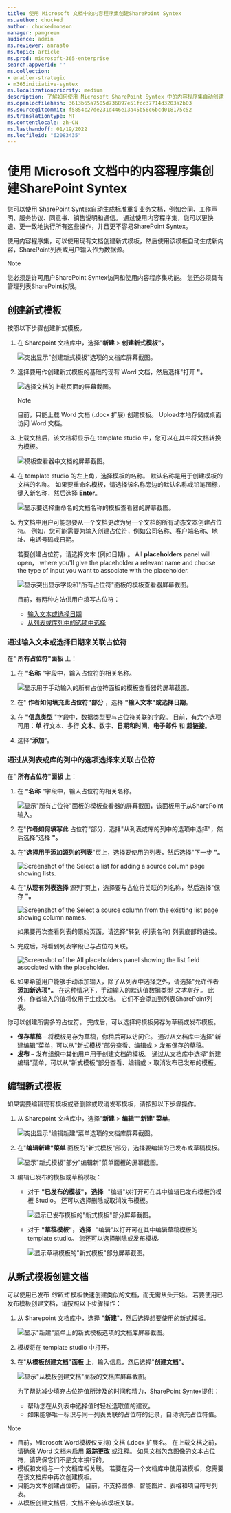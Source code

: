 ```yaml
---
title: 使用 Microsoft 文档中的内容程序集创建SharePoint Syntex
ms.author: chucked
author: chuckedmonson
manager: pamgreen
audience: admin
ms.reviewer: anrasto
ms.topic: article
ms.prod: microsoft-365-enterprise
search.appverid: ''
ms.collection:
- enabler-strategic
- m365initiative-syntex
ms.localizationpriority: medium
description: 了解如何使用 Microsoft SharePoint Syntex 中的内容程序集自动创建文档和其他SharePoint Syntex。
ms.openlocfilehash: 3613b65a7505d736897e51fcc37714d3203a2b03
ms.sourcegitcommit: f5854c27de231d446e13a45b56c6bcd018175c52
ms.translationtype: MT
ms.contentlocale: zh-CN
ms.lasthandoff: 01/19/2022
ms.locfileid: "62083435"
---
```

# <a name="create-documents-using-content-assembly-in-microsoft-sharepoint-syntex"></a>使用 Microsoft 文档中的内容程序集创建SharePoint Syntex

您可以使用 SharePoint Syntex自动生成标准重复业务文档，例如合同、工作声明、服务协议、同意书、销售说明和通信。 通过使用内容程序集，您可以更快速、更一致地执行所有这些操作，并且更不容易SharePoint Syntex。

使用内容程序集，可以使用现有文档创建新式模板，然后使用该模板自动生成新内容，SharePoint列表或用户输入作为数据源。

> [!NOTE]
> 您必须是许可用户SharePoint Syntex访问和使用内容程序集功能。 您还必须具有管理列表SharePoint权限。

## <a name="create-a-modern-template"></a>创建新式模板

按照以下步骤创建新式模板。

1. 在 Sharepoint 文档库中，选择"**新建**  >  **创建新式模板"。** 
 
   ![突出显示"创建新式模板"选项的文档库屏幕截图。](../media/content-understanding/content-assembly-create-template-1.png)

2. 选择要用作创建新式模板的基础的现有 Word 文档，然后选择"打开 **"。** 
 
   ![选择文档的上载页面的屏幕截图。](../media/content-understanding/content-assembly-create-template-2.png)

   > [!NOTE]
   > 目前，只能上载 Word 文档 (.docx 扩展) 创建模板。 Upload本地存储或桌面访问 Word 文档。

3. 上载文档后，该文档将显示在 template studio 中，您可以在其中将文档转换为模板。
 
   ![模板查看器中文档的屏幕截图。](../media/content-understanding/content-assembly-create-template-3.png)

4. 在 template studio 的左上角，选择模板的名称。 默认名称是用于创建模板的文档的名称。 如果要重命名模板，请选择该名称旁边的默认名称或铅笔图标，键入新名称，然后选择 **Enter**。
 
   ![显示要选择重命名的文档名称的模板查看器的屏幕截图。](../media/content-understanding/content-assembly-create-template-3a.png)

5. 为文档中用户可能想要从一个文档更改为另一个文档的所有动态文本创建占位符。 例如，您可能需要为输入创建占位符，例如公司名称、客户端名称、地址、电话号码或日期。

    若要创建占位符，请选择文本 (例如日期) 。 All **placeholders** panel will open， where you'll give the placeholder a relevant name and choose the type of input you want to associate with the placeholder.
 
   ![显示突出显示字段和"所有占位符"面板的模板查看器屏幕截图。](../media/content-understanding/content-assembly-create-template-4a.png)

   目前，有两种方法供用户填写占位符：

   - [输入文本或选择日期](#associate-a-placeholder-by-entering-text-or-selecting-a-date)
   - [从列表或库列中的选项中选择](#associate-a-placeholder-by-selecting-from-choices-in-a-column-of-a-list-or-library)

### <a name="associate-a-placeholder-by-entering-text-or-selecting-a-date"></a>通过输入文本或选择日期来关联占位符 

在" **所有占位符"面板** 上：

1. 在 **"名称** "字段中，输入占位符的相关名称。

   ![显示用于手动输入的所有占位符面板的模板查看器的屏幕截图。](../media/content-understanding/content-assembly-create-template-5.png)

2. 在" **作者如何填充此占位符"部分** ，选择 **"输入文本"或选择日期**。

3. 在 **"信息类型** "字段中，数据类型要与占位符关联的字段。 目前，有六个选项可用：**单** 行文本、多行 **文本**、数字、**日期和时间**、**电子邮件** 和 **超链接**。 

4. 选择“**添加**”。

### <a name="associate-a-placeholder-by-selecting-from-choices-in-a-column-of-a-list-or-library"></a>通过从列表或库的列中的选项选择来关联占位符

在" **所有占位符"面板** 上：

1. 在 **"名称** "字段中，输入占位符的相关名称。

   ![显示"所有占位符"面板的模板查看器的屏幕截图，该面板用于从SharePoint输入。](../media/content-understanding/content-assembly-create-template-6.png)

2. 在"**作者如何填写此** 占位符"部分，选择"从列表或库的列中的选项中选择"，然后选择"选择 **"。**

3. 在"**选择用于添加源列的列表**"页上，选择要使用的列表，然后选择"下一步 **"。**

   ![Screenshot of the Select a list for adding a source column page showing lists.](../media/content-understanding/content-assembly-create-template-7.png)

4. 在"**从现有列表选择** 源列"页上，选择要与占位符关联的列名称，然后选择"保存 **"。** 

   ![Screenshot of the Select a source column from the existing list page showing column names.](../media/content-understanding/content-assembly-create-template-8.png)

    如果要再次查看列表的原始页面，请选择"转到 (列表名称) 列表底部的链接。

5. 完成后，将看到列表字段已与占位符关联。

   ![Screenshot of the All placeholders panel showing the list field associated with the placeholder.](../media/content-understanding/content-assembly-create-template-9.png)

6. 如果希望用户能够手动添加输入，除了从列表中选择之外，请选择"允许作者 **添加新选项"。** 在这种情况下，手动输入的默认值数据类型 *文本单行 。* 此外，作者输入的值将仅用于生成文档。 它们不会添加到列表SharePoint列表。
 
你可以创建所需多的占位符。 完成后，可以选择将模板另存为草稿或发布模板。

   - **保存草稿** – 将模板另存为草稿，你稍后可以访问它。 通过从文档库中选择"新建编辑"菜单，可以从"新式模板"部分查看、编辑或  >  发布保存的草稿。 
   - **发布** – 发布组织中其他用户用于创建文档的模板。 通过从文档库中选择"新建编辑"菜单，可以从"新式模板"部分查看、编辑或  >  取消发布已发布的模板。 

## <a name="edit-a-modern-template"></a>编辑新式模板

如果需要编辑现有模板或者删除或取消发布模板，请按照以下步骤操作。

1. 从 Sharepoint 文档库中，选择"**新建**  >  **编辑""新建"菜单**。 
 
   ![突出显示"编辑新建"菜单选项的文档库屏幕截图。](../media/content-understanding/content-assembly-edit-template-1.png)

2. 在"**编辑新建"菜单** 面板的"新式模板"部分，选择要编辑的已发布或草稿模板。
 
   ![显示"新式模板"部分"编辑新"菜单面板的屏幕截图。](../media/content-understanding/content-assembly-edit-template-2.png)

3. 编辑已发布的模板或草稿模板：

   - 对于 **"已发布的模板"，** **选择**   "编辑"以打开可在其中编辑已发布模板的模板 Studio。 还可以选择删除或取消发布模板。 
 
      ![显示已发布模板的"新式模板"部分屏幕截图。](../media/content-understanding/content-assembly-edit-published.png)

   - 对于 **"草稿模板"，** **选择**   "编辑"以打开可在其中编辑草稿模板的 template studio。 您还可以选择删除或发布模板。
 
      ![显示草稿模板的"新式模板"部分屏幕截图。](../media/content-understanding/content-assembly-edit-draft.png)

## <a name="create-a-document-from-a-modern-template"></a>从新式模板创建文档

可以使用已发布 *的新式* 模板快速创建类似的文档，而无需从头开始。 若要使用已发布模板创建文档，请按照以下步骤操作：

1. 从 Sharepoint 文档库中，选择 **"新建**"，然后选择想要使用的新式模板。
 
   ![显示"新建"菜单上的新式模板选项的文档库屏幕截图。](../media/content-understanding/content-assembly-create-document-1.png)

2. 模板将在 template studio 中打开。

3. 在"**从模板创建文档"面板** 上，输入信息，然后选择"**创建文档"。**

   ![显示"从模板创建文档"面板的文档库屏幕截图。](../media/content-understanding/content-assembly-create-document-2.png)

   为了帮助减少填充占位符值所涉及的时间和精力，SharePoint Syntex提供：

      - 帮助您在从列表中选择值时轻松选取值的建议。
      - 如果能够唯一标识与同一列表关联的占位符的记录，自动填充占位符值。

> [!NOTE]
> - 目前，Microsoft Word模板仅支持) 文档 (.docx 扩展名。 在上载文档之前，请确保 Word 文档未启用 **跟踪更改** 或注释。 如果文档包含图像的文本占位符，请确保它们不是文本换行的。
>- 模板和文档与一个文档库相关联。 若要在另一个文档库中使用该模板，您需要在该文档库中再次创建模板。
>- 只能为文本创建占位符。 目前，不支持图像、智能图片、表格和项目符号列表。
>- 从模板创建文档后，文档不会与该模板关联。



 
